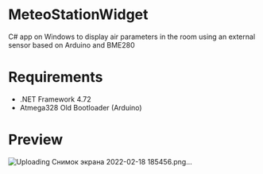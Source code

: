 # MeteoStationWidget
C# app on Windows to display air parameters in the room using an external sensor based on Arduino and BME280
# Requirements
- .NET Framework 4.72
- Atmega328 Old Bootloader (Arduino)
# Preview
![Uploading Снимок экрана 2022-02-18 185456.png…]()
